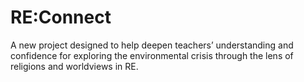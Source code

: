 # RE:Connect
A new project designed to help deepen teachers’ understanding and confidence for exploring the environmental crisis through the lens of religions and worldviews in RE.
